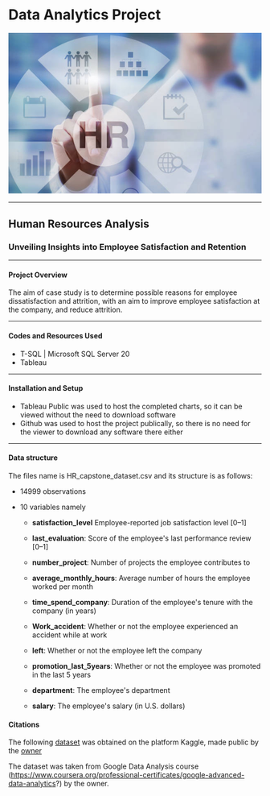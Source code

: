 # Data Analytics Project

![](hr_logo.jpg)

---

## Human Resources Analysis

### Unveiling Insights into Employee Satisfaction and Retention

---

#### Project Overview

The aim of case study is to determine possible reasons for employee dissatisfaction and attrition, with an aim to improve employee satisfaction at the company, and reduce attrition. 

---

#### Codes and Resources Used

- T-SQL | Microsoft SQL Server 20
- Tableau

---

#### Installation and Setup

- Tableau Public was used to host the completed charts, so it can be viewed without the need to download software
- Github was used to host the project publically, so there is no need for the viewer to download any software there either

---

#### Data structure

The files name is HR_capstone_dataset.csv and its structure is as follows:

- 14999 observations

- 10 variables namely

  - **satisfaction_level** Employee-reported job satisfaction level [0–1]

  - **last_evaluation**: Score of the employee's last performance review [0–1]

  - **number_project**: Number of projects the employee contributes to

  - **average_monthly_hours**: Average number of hours the employee worked per month

  - **time_spend_company**: Duration of the employee's tenure with the company (in years)

  - **Work_accident**: Whether or not the employee experienced an accident while at work

  - **left**: Whether or not the employee left the company

  - **promotion_last_5years**: Whether or not the employee was promoted in the last 5 years

  - **department**: The employee's department

  - **salary**: The employee's salary (in U.S. dollars)





































#### Citations

The following [dataset](https://www.kaggle.com/datasets/raminhuseyn/hr-analytics-data-set) was obtained on the platform Kaggle, made public by the [owner](https://www.kaggle.com/raminhuseyn)

The dataset was taken from Google Data Analysis course (https://www.coursera.org/professional-certificates/google-advanced-data-analytics?) by the owner. 
   
